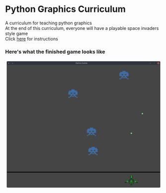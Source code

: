 # Python Graphics Curriculum
A curriculum for teaching python graphics  
At the end of this curriculum, everyone will have a playable space invaders style game  
Click [here](/tutorial.md) for instructions
### Here's what the finished game looks like
![](/screenshot.png "")
